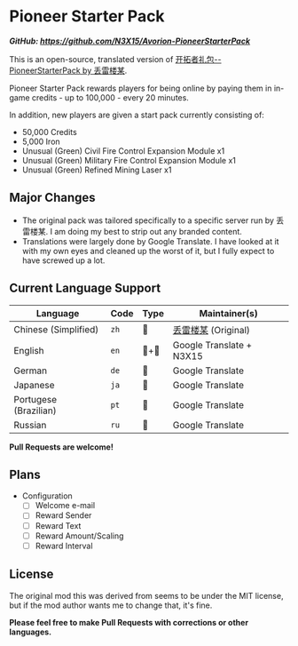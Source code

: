 # Pioneer Starter Pack

**_GitHub: https://github.com/N3X15/Avorion-PioneerStarterPack_**

This is an open-source, translated version of [开拓者礼包--PioneerStarterPack by 丢雷楼某](https://steamcommunity.com/sharedfiles/filedetails/?id=3441802113).

Pioneer Starter Pack rewards players for being online by paying them in in-game credits - up to 100,000 - every 20 minutes.

In addition, new players are given a start pack currently consisting of:

- 50,000 Credits
- 5,000 Iron
- Unusual (Green) Civil Fire Control Expansion Module x1
- Unusual (Green) Military Fire Control Expansion Module x1
- Unusual (Green) Refined Mining Laser x1

## Major Changes

- The original pack was tailored specifically to a specific server run by 丢雷楼某. I am doing my best to strip out any branded content.
- Translations were largely done by Google Translate. I have looked at it with my own eyes and cleaned up the worst of it, but I fully expect to have screwed up a lot.

## Current Language Support

| Language              | Code | Type  | Maintainer(s)                                                                |
| --------------------- | ---- | ----- | ---------------------------------------------------------------------------- |
| Chinese (Simplified)  | `zh` | 🧑    | [丢雷楼某](https://steamcommunity.com/profiles/76561198874738920) (Original) |
| English               | `en` | 🤖+🧑 | Google Translate + N3X15                                                     |
| German                | `de` | 🤖    | Google Translate                                                             |
| Japanese              | `ja` | 🤖    | Google Translate                                                             |
| Portugese (Brazilian) | `pt` | 🤖    | Google Translate                                                             |
| Russian               | `ru` | 🤖    | Google Translate                                                             |

**Pull Requests are welcome!**

## Plans

- Configuration
  - [ ] Welcome e-mail
  - [ ] Reward Sender
  - [ ] Reward Text
  - [ ] Reward Amount/Scaling
  - [ ] Reward Interval

## License

The original mod this was derived from seems to be under the MIT license, but if the mod author wants me to change that, it's fine.

**Please feel free to make Pull Requests with corrections or other languages.**
